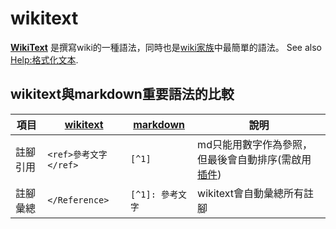 # wikitext

**[WikiText][1]** 是撰寫wiki的一種語法，同時也是[wiki家族][2]中最簡單的語法。 See also [Help:格式化文本][3].

## wikitext與markdown重要語法的比較

項目|[wikitext][3]|[markdown][4]|說明
-|-|-|-|
註腳引用|`<ref>參考文字</ref>`|`[^1]`|md只能用數字作為參照，但最後會自動排序(需啟用[插件][4])
註腳彙總|`</Reference>`|`[^1]: 參考文字`|wikitext會自動彙總所有註腳


[1]: <https://zh.wikipedia.org/wiki/Wiki标记语言> "Wiki标记语言（英語：Wiki markup language），亦称Wikitext语言、wiki代码，是一种轻量级标记语言，用于撰写Wiki网页，例如维基百科。它在HTML基礎上進行簡化，最终目的是由Wiki软件转换成HTML，由瀏覽器進行渲染。该语言最初创建于1995年，在最初的wiki站点WikiWikiWeb用于格式化页面。"
[2]: <https://zh.wikipedia.org/wiki/Wiki> "wiki（聆聽i/ˈwɪkiː/）是一種可通过浏览器访问并由用户协同编辑其内容的网站。沃德·坎宁安於1995年开发了最初的wiki。他将wiki定义为“一种允许一群用户用简单的描述来创建和连接一组网页的社会计算系统”[1]。有些人認爲[2]，wiki系統屬於一種人類知識的網路系統，讓人們可以在web的基礎上對wiki文本進行瀏覽、創建和更改，而且這種創建、更改及發佈的成本遠比HTML文本小。與此同時，wiki系統還支持那些面向社群的協作式寫作，爲協作式寫作提供必要的幫助。最後wiki的寫作者自然構成一個社群，wiki系統爲這個社群提供簡單的交流工具。與其它超文本系統相比，wiki有使用簡便且開放的特點，有助於在一個社群內共享某個領域的知識。"
[3]: https://www.mediawiki.org/wiki/Help:Formatting/zh "mediawiki->Help:格式化文本"
[4]: https://sinotec2.github.io/FAQ/2023/01/04/VSCextension.html "VScode插件：VScode雖然是一個完整功能的IDE，然而也開放程式設計者提供他們的插件與服務(部分需付費)，算是一個不小的市集平台。"
